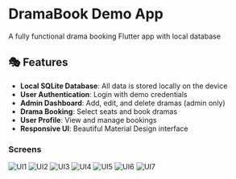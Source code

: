# DramaBook Demo App

A fully functional drama booking Flutter app with local database

## 🎭 Features

- **Local SQLite Database**: All data is stored locally on the device
- **User Authentication**: Login with demo credentials
- **Admin Dashboard**: Add, edit, and delete dramas (admin only)
- **Drama Booking**: Select seats and book dramas
- **User Profile**: View and manage bookings
- **Responsive UI**: Beautiful Material Design interface



### Screens
![UI1](screenshots\ui1.jpg)
![UI2](screenshots\ui2.jpg)
![UI3](screenshots\ui3.jpg)
![UI4](screenshots\ui4.jpg)
![UI5](screenshots\ui5.jpg)
![UI6](screenshots\ui6.jpg)
![UI7](screenshots\ui7.jpg)

